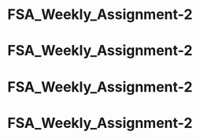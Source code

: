 # FSA_Weekly_Assignment-2
# FSA_Weekly_Assignment-2
# FSA_Weekly_Assignment-2
# FSA_Weekly_Assignment-2
